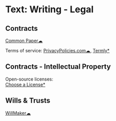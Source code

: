 # Text: Writing - Legal

## Contracts

[Common Paper☁](https://commonpaper.com/)

Terms of service:
[PrivacyPolicies.com☁](https://app.privacypolicies.com/),
[Termly*](https://termly.io/resources/templates/)

## Contracts - Intellectual Property

Open-source licenses:  
[Choose a License*](https://choosealicense.com/)

## Wills & Trusts

[WillMaker☁](https://www.willmaker.com/)
